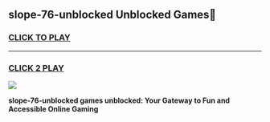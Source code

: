 
## slope-76-unblocked Unblocked Games👋
<h3>
<a href="https://news.freeplayer.one?title=slope-76-unblocked&ref=16F">CLICK TO PLAY</a></h3>
<hr>

<h3>
<a href="https://news.freeplayer.one?title=slope-76-unblocked&ref=16F">CLICK 2 PLAY</a>
  
</h3>

<a href="https://news.freeplayer.one?title=slope-76-unblocked&ref=16F/"><img src="https://clearcache.store/games.png"></a>


**slope-76-unblocked games unblocked: Your Gateway to Fun and Accessible Online Gaming**

